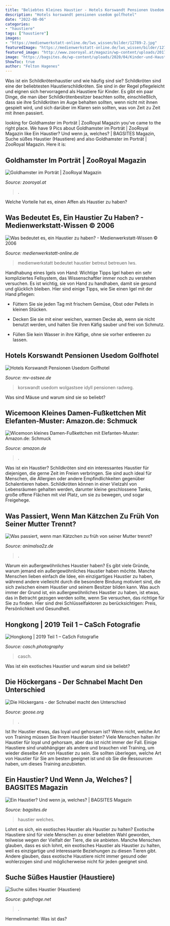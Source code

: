 ```yaml
---
title: "Beliebtes Kleines Haustier - Hotels Korswandt Pensionen Usedom Golfhotel"
description: "Hotels korswandt pensionen usedom golfhotel"
date: "2022-08-06"
categories:
- "haustiere"
tags: ["haustiere"]
images:
- "https://medienwerkstatt-online.de/lws_wissen/bilder/12789-2.jpg"
featuredImage: "https://medienwerkstatt-online.de/lws_wissen/bilder/12789-2.jpg"
featured_image: "http://www.zooroyal.at/magazin/wp-content/uploads/2017/11/Goldhamster-760x560-380x280.jpg"
image: "https://bagsites.de/wp-content/uploads/2020/04/Kinder-und-Haustier-1200x592-1.jpg"
ShowToc: true
author: "Felton Hagenes"
---
```



Was ist ein Schildkrötenhaustier und wie häufig sind sie?
Schildkröten sind eine der beliebtesten Haustierschildkröten. Sie sind in der Regel pflegeleicht und eignen sich hervorragend als Haustiere für Kinder. Es gibt ein paar Dinge, die man über Schildkrötenbesitzer beachten sollte, einschließlich, dass sie ihre Schildkröten im Auge behalten sollten, wenn nicht mit ihnen gespielt wird, und sich darüber im Klaren sein sollten, was von Zeit zu Zeit mit ihnen passiert.

	

		
looking for Goldhamster im Porträt | ZooRoyal Magazin you've came to the right place. We have 9 Pics about Goldhamster im Porträt | ZooRoyal Magazin like Ein Haustier? Und wenn ja, welches? | BAGSITES Magazin, Suche süßes Haustier (Haustiere) and also Goldhamster im Porträt | ZooRoyal Magazin. Here it is:
		
    
## Goldhamster Im Porträt | ZooRoyal Magazin

<img loading=lazy src="http://www.zooroyal.at/magazin/wp-content/uploads/2017/11/Goldhamster-760x560-380x280.jpg" onerror="this.onerror=null;this.src='https://tse2.mm.bing.net/th?id=OIP.XCGDN-CsJmS5Wi7u6UmuGgAAAA&amp;pid=15.1';" alt="Goldhamster im Porträt | ZooRoyal Magazin">

_Source: zooroyal.at_

>. 

	

Welche Vorteile hat es, einen Affen als Haustier zu haben?

    
## Was Bedeutet Es, Ein Haustier Zu Haben? - Medienwerkstatt-Wissen © 2006

<img loading=lazy src="https://medienwerkstatt-online.de/lws_wissen/bilder/12789-2.jpg" onerror="this.onerror=null;this.src='https://tse4.mm.bing.net/th?id=OIP.u6HYlH6Lrs65mExF-pLLzwHaFj&amp;pid=15.1';" alt="Was bedeutet es, ein Haustier zu haben? - Medienwerkstatt-Wissen © 2006">

_Source: medienwerkstatt-online.de_

>medienwerkstatt bedeutet haustier betreut betreuen lws. 

	

Handhabung eines Igels von Hand: Wichtige Tipps
Igel haben ein sehr kompliziertes Fellsystem, das Wissenschaftler immer noch zu verstehen versuchen. Es ist wichtig, sie von Hand zu handhaben, damit sie gesund und glücklich bleiben. Hier sind einige Tipps, wie Sie einen Igel mit der Hand pflegen:
- Füttern Sie sie jeden Tag mit frischem Gemüse, Obst oder Pellets in kleinen Stücken.

- Decken Sie sie mit einer weichen, warmen Decke ab, wenn sie nicht benutzt werden, und halten Sie ihren Käfig sauber und frei von Schmutz.

- Füllen Sie kein Wasser in ihre Käfige, ohne sie vorher entleeren zu lassen.

    
## Hotels Korswandt Pensionen Usedom Golfhotel

<img loading=lazy src="https://www.mv-ostsee.de/insel-usedom/korswandt/bilder/korswandt-hotel-idyll-am-wolgastsee1350142.jpg" onerror="this.onerror=null;this.src='https://tse2.mm.bing.net/th?id=OIP.1fwfNPllLDc9-pQFzWQ8fwHaFj&amp;pid=15.1';" alt="Hotels Korswandt Pensionen Usedom Golfhotel">

_Source: mv-ostsee.de_

>korswandt usedom wolgastsee idyll pensionen radweg. 

	

Was sind Mäuse und warum sind sie so beliebt?

    
## Wicemoon Kleines Damen-Fußkettchen Mit Elefanten-Muster: Amazon.de: Schmuck

<img loading=lazy src="https://images-na.ssl-images-amazon.com/images/I/61sn3V3--NL._AC_UY535_.jpg" onerror="this.onerror=null;this.src='https://tse3.mm.bing.net/th?id=OIP.mfiJMIwEziM3_qceNPfmRQHaHH&amp;pid=15.1';" alt="Wicemoon kleines Damen-Fußkettchen mit Elefanten-Muster: Amazon.de: Schmuck">

_Source: amazon.de_

>. 

	

Was ist ein Haustier?
Schildkröten sind ein interessantes Haustier für diejenigen, die gerne Zeit im Freien verbringen. Sie sind auch ideal für Menschen, die Allergien oder andere Empfindlichkeiten gegenüber Schalentieren haben. Schildkröten können in einer Vielzahl von Lebensräumen gehalten werden, darunter kleine geschlossene Tanks, große offene Flächen mit viel Platz, um sie zu bewegen, und sogar Freigehege.

    
## Was Passiert, Wenn Man Kätzchen Zu Früh Von Seiner Mutter Trennt?

<img loading=lazy src="https://animalsa2z.de/wp-content/uploads/2020/07/Was-passiert-wenn-man-Kaetzchen-zu-fru-Pinterest-683x1024.jpg" onerror="this.onerror=null;this.src='https://tse1.mm.bing.net/th?id=OIP.HFlf_GJN3cGDeS_uQreFPgHaLG&amp;pid=15.1';" alt="Was passiert, wenn man Kätzchen zu früh von seiner Mutter trennt?">

_Source: animalsa2z.de_

>. 

	

Warum ein außergewöhnliches Haustier haben?
Es gibt viele Gründe, warum jemand ein außergewöhnliches Haustier haben möchte. Manche Menschen lieben einfach die Idee, ein einzigartiges Haustier zu haben, während andere vielleicht durch die besondere Bindung motiviert sind, die sich zwischen einem Haustier und seinem Besitzer bilden kann. Was auch immer der Grund ist, ein außergewöhnliches Haustier zu haben, ist etwas, das in Betracht gezogen werden sollte, wenn Sie versuchen, das richtige für Sie zu finden. Hier sind drei Schlüsselfaktoren zu berücksichtigen: Preis, Persönlichkeit und Gesundheit.

    
## Hongkong | 2019 Teil 1 – CaSch Fotografie

<img loading=lazy src="https://casch.photography/wp-content/uploads/2019/12/DSCF3998-1200x800.jpg" onerror="this.onerror=null;this.src='https://tse2.mm.bing.net/th?id=OIP.OAAwIRR1_TbE2nNyz2zMcwHaE8&amp;pid=15.1';" alt="Hongkong | 2019 Teil 1 – CaSch Fotografie">

_Source: casch.photography_

>casch. 

	

Was ist ein exotisches Haustier und warum sind sie beliebt?

    
## Die Höckergans - Der Schnabel Macht Den Unterschied

<img loading=lazy src="https://www.goose.org/wp-content/uploads/2020/08/Hoeckergans.jpg" onerror="this.onerror=null;this.src='https://tse4.mm.bing.net/th?id=OIP.bLro330roW5N5gd4fWgWqAHaFj&amp;pid=15.1';" alt="Die Höckergans - der Schnabel macht den Unterschied">

_Source: goose.org_

>. 

	

Ist Ihr Haustier etwas, das loyal und gehorsam ist? Wenn nicht, welche Art von Training müssen Sie Ihrem Haustier bieten?
Viele Menschen halten ihr Haustier für loyal und gehorsam, aber das ist nicht immer der Fall. Einige Haustiere sind unabhängiger als andere und brauchen viel Training, um wieder dieselbe Art von Haustier zu sein. Sie sollten überlegen, welche Art von Haustier für Sie am besten geeignet ist und ob Sie die Ressourcen haben, um dieses Training anzubieten.

    
## Ein Haustier? Und Wenn Ja, Welches? | BAGSITES Magazin

<img loading=lazy src="https://bagsites.de/wp-content/uploads/2020/04/Kinder-und-Haustier-1200x592-1.jpg" onerror="this.onerror=null;this.src='https://tse1.mm.bing.net/th?id=OIP.o4w3kKpyRmowhlBxUHxQuQHaDp&amp;pid=15.1';" alt="Ein Haustier? Und wenn ja, welches? | BAGSITES Magazin">

_Source: bagsites.de_

>haustier welches. 

	

Lohnt es sich, ein exotisches Haustier als Haustier zu halten?
Exotische Haustiere sind für viele Menschen zu einer beliebten Wahl geworden, teilweise wegen der Vielfalt der Tiere, die sie anbieten. Manche Menschen glauben, dass es sich lohnt, ein exotisches Haustier als Haustier zu halten, weil es einzigartige und interessante Beziehungen zu diesen Tieren gibt. Andere glauben, dass exotische Haustiere nicht immer gesund oder wohlerzogen sind und möglicherweise nicht für jeden geeignet sind.

    
## Suche Süßes Haustier (Haustiere)

<img loading=lazy src="https://images.gutefrage.net/media/fragen-antworten/bilder/31674245/0_full.jpg?v=1323284683000" onerror="this.onerror=null;this.src='https://tse2.mm.bing.net/th?id=OIP.mEcii3quYCARAVDWqhSmugHaFj&amp;pid=15.1';" alt="Suche süßes Haustier (Haustiere)">

_Source: gutefrage.net_

>. 

	

Hermelinmantel: Was ist das?


